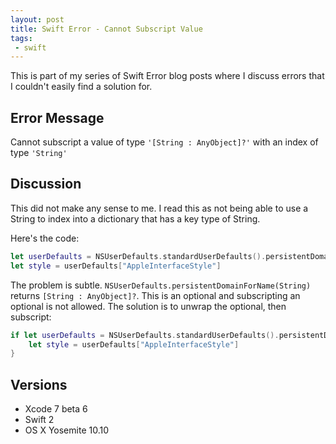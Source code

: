 ```yaml
---
layout: post
title: Swift Error - Cannot Subscript Value
tags:
 - swift
---
```


This is part of my series of Swift Error blog posts where I discuss errors that I couldn't easily find a solution for.

## Error Message

Cannot subscript a value of type `'[String : AnyObject]?'` with an index of type `'String'`

## Discussion

This did not make any sense to me. I read this as not being able to use a String to index into a dictionary that has a key type of String.

Here's the code:

```swift
let userDefaults = NSUserDefaults.standardUserDefaults().persistentDomainForName(NSGlobalDomain)
let style = userDefaults["AppleInterfaceStyle"]
```

The problem is subtle. `NSUserDefaults.persistentDomainForName(String)` returns `[String : AnyObject]?`. This is an optional and subscripting an optional is not allowed. The solution is to unwrap the optional, then subscript:

```swift
if let userDefaults = NSUserDefaults.standardUserDefaults().persistentDomainForName(NSGlobalDomain) {
    let style = userDefaults["AppleInterfaceStyle"]
}
```

## Versions

* Xcode 7 beta 6
* Swift 2
* OS X Yosemite 10.10